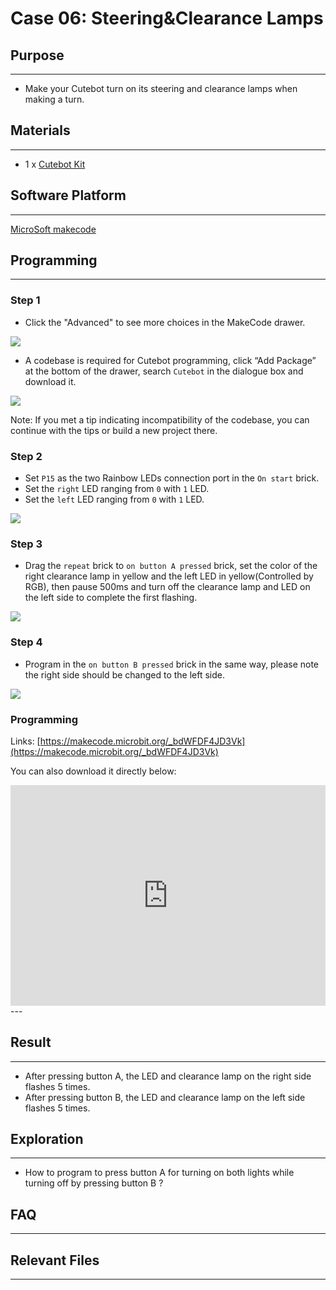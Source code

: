 # Case 06: Steering&Clearance Lamps

## Purpose
---
- Make your Cutebot turn on its steering and clearance lamps when making a turn.

## Materials 
---
- 1 x [Cutebot Kit](https://www.elecfreaks.com/micro-bit-smart-cutebot.html)

## Software Platform
---
[MicroSoft makecode](https://makecode.microbit.org/#)

## Programming
---
### Step 1
- Click the "Advanced" to see more choices in the MakeCode drawer.

![](./images/cutebot-pk-1.png)

- A codebase is required for Cutebot programming, click “Add Package” at the bottom of the drawer, search `Cutebot` in the dialogue box and download it.

![](./images/cutebot-pk-11.png)

Note: If you met a tip indicating incompatibility of the codebase, you can continue with the tips or build a new project there.

### Step 2

- Set `P15` as the two Rainbow LEDs connection port in the `On start` brick.
- Set the `right` LED ranging from `0` with `1` LED.
- Set the `left` LED ranging from `0` with `1` LED.

![](./images/case_06_01.png)

### Step 3

- Drag the `repeat` brick to `on button A pressed` brick, set the color of the right clearance lamp in yellow and the left LED in yellow(Controlled by RGB), then pause 500ms and turn off the clearance lamp and LED on the left side to complete the first flashing.

![](./images/case_06_02.png)


### Step 4

- Program in the  `on button B pressed` brick in the same way,  please note the right side should be changed to the left side.

![](./images/case_06_03.png)

### Programming

Links: [https://makecode.microbit.org/_bdWFDF4JD3Vk](https://makecode.microbit.org/_bdWFDF4JD3Vk)

You can also download it directly below:

<div style="position:relative;height:0;padding-bottom:70%;overflow:hidden;">
<iframe style="position:absolute;top:0;left:0;width:100%;height:100%;" src="https://makecode.microbit.org/#pub:https://makecode.microbit.org/_bdWFDF4JD3Vk" frameborder="0" sandbox="allow-popups allow-forms allow-scripts allow-same-origin">
</iframe>
</div>  
---

## Result
---
- After pressing button A, the LED and clearance lamp on the right side flashes 5 times.
- After pressing button B, the LED and clearance lamp on the left side flashes 5 times.

## Exploration
---
- How to program to press button A for turning on both lights while turning off by pressing button B ?

## FAQ

------

## Relevant Files

---
